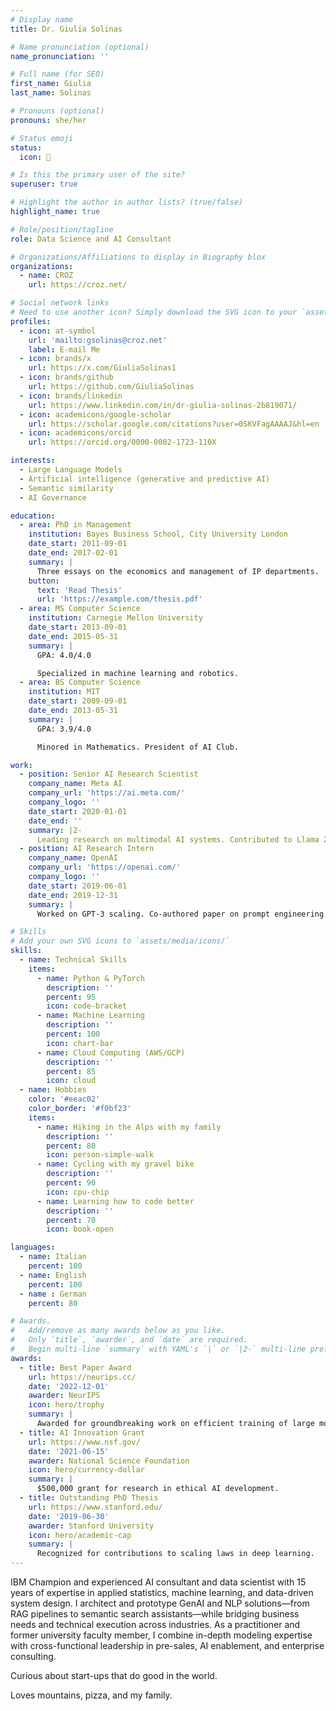 ```yaml
---
# Display name
title: Dr. Giulia Solinas

# Name pronunciation (optional)
name_pronunciation: ''

# Full name (for SEO)
first_name: Giulia
last_name: Solinas

# Pronouns (optional)
pronouns: she/her

# Status emoji
status:
  icon: 🚀

# Is this the primary user of the site?
superuser: true

# Highlight the author in author lists? (true/false)
highlight_name: true

# Role/position/tagline
role: Data Science and AI Consultant

# Organizations/Affiliations to display in Biography blox
organizations:
  - name: CROZ
    url: https://croz.net/

# Social network links
# Need to use another icon? Simply download the SVG icon to your `assets/media/icons/` folder.
profiles:
  - icon: at-symbol
    url: 'mailto:gsolinas@croz.net'
    label: E-mail Me
  - icon: brands/x
    url: https://x.com/GiuliaSolinas1
  - icon: brands/github
    url: https://github.com/GiuliaSolinas
  - icon: brands/linkedin
    url: https://www.linkedin.com/in/dr-giulia-solinas-2b819071/
  - icon: academicons/google-scholar
    url: https://scholar.google.com/citations?user=0SKVFagAAAAJ&hl=en
  - icon: academicons/orcid
    url: https://orcid.org/0000-0002-1723-110X

interests:
  - Large Language Models
  - Artificial intelligence (generative and predictive AI)
  - Semantic similarity
  - AI Governance

education:
  - area: PhD in Management
    institution: Bayes Business School, City University London
    date_start: 2011-09-01
    date_end: 2017-02-01
    summary: |
      Three essays on the economics and management of IP departments. 
    button:
      text: 'Read Thesis'
      url: 'https://example.com/thesis.pdf'
  - area: MS Computer Science
    institution: Carnegie Mellon University
    date_start: 2013-09-01
    date_end: 2015-05-31
    summary: |
      GPA: 4.0/4.0

      Specialized in machine learning and robotics.
  - area: BS Computer Science
    institution: MIT
    date_start: 2009-09-01
    date_end: 2013-05-31
    summary: |
      GPA: 3.9/4.0

      Minored in Mathematics. President of AI Club.

work:
  - position: Senior AI Research Scientist
    company_name: Meta AI
    company_url: 'https://ai.meta.com/'
    company_logo: ''
    date_start: 2020-01-01
    date_end: ''
    summary: |2-
      Leading research on multimodal AI systems. Contributed to Llama 2 and other open-source models. 50+ citations in 3 years.
  - position: AI Research Intern
    company_name: OpenAI
    company_url: 'https://openai.com/'
    company_logo: ''
    date_start: 2019-06-01
    date_end: 2019-12-31
    summary: |
      Worked on GPT-3 scaling. Co-authored paper on prompt engineering.

# Skills
# Add your own SVG icons to `assets/media/icons/`
skills:
  - name: Technical Skills
    items:
      - name: Python & PyTorch
        description: ''
        percent: 95
        icon: code-bracket
      - name: Machine Learning
        description: ''
        percent: 100
        icon: chart-bar
      - name: Cloud Computing (AWS/GCP)
        description: ''
        percent: 85
        icon: cloud
  - name: Hobbies
    color: '#eeac02'
    color_border: '#f0bf23'
    items:
      - name: Hiking in the Alps with my family
        description: ''
        percent: 80
        icon: person-simple-walk
      - name: Cycling with my gravel bike
        description: ''
        percent: 90
        icon: cpu-chip
      - name: Learning how to code better
        description: ''
        percent: 70
        icon: book-open

languages:
  - name: Italian
    percent: 100
  - name: English
    percent: 100
  - name : German
    percent: 80

# Awards.
#   Add/remove as many awards below as you like.
#   Only `title`, `awarder`, and `date` are required.
#   Begin multi-line `summary` with YAML's `|` or `|2-` multi-line prefix and indent 2 spaces below.
awards:
  - title: Best Paper Award
    url: https://neurips.cc/
    date: '2022-12-01'
    awarder: NeurIPS
    icon: hero/trophy
    summary: |
      Awarded for groundbreaking work on efficient training of large models.
  - title: AI Innovation Grant
    url: https://www.nsf.gov/
    date: '2021-06-15'
    awarder: National Science Foundation
    icon: hero/currency-dollar
    summary: |
      $500,000 grant for research in ethical AI development.
  - title: Outstanding PhD Thesis
    url: https://www.stanford.edu/
    date: '2019-06-30'
    awarder: Stanford University
    icon: hero/academic-cap
    summary: |
      Recognized for contributions to scaling laws in deep learning.
---
```


IBM Champion and experienced AI consultant and data scientist with 15 years of expertise in applied statistics, machine learning, and data-driven system design. I architect and prototype GenAI and NLP solutions—from RAG pipelines to semantic search assistants—while bridging business needs and technical execution across industries. As a practitioner and former university faculty member, I combine in-depth modeling expertise with cross-functional leadership in pre-sales, AI enablement, and enterprise consulting.

Curious about start-ups that do good in the world.

Loves mountains, pizza, and my family.
